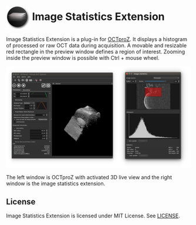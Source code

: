  # <img style="vertical-align:middle" img src="images/octproz_icon.png" width="64"> Image Statistics Extension

Image Statistics Extension is a plug-in for [OCTproZ](https://github.com/spectralcode/OCTproZ). It displays a histogram of processed or raw OCT data during acquisition. A movable and resizable red rectangle in the preview window defines a region of interest. Zooming inside the preview window is possible with Ctrl + mouse wheel. 

<p align="center">
  <img src="images/octproz_imagestatistics_screenshot_ubuntu.png" width="640">
</p>

The left window is OCTproZ with activated 3D live view and the right window is the image statistics extension. 



License
----------
Image Statistics Extension is licensed under MIT License. See [LICENSE](LICENSE).
